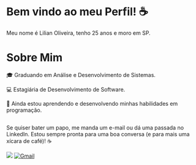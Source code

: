 # Bem vindo ao meu Perfil! ☕️

Meu nome é Lilian Oliveira, tenho 25 anos e moro em SP.

# Sobre Mim

🎓 Graduando em Análise e Desenvolvimento de Sistemas.

💻 Estagiária de Desenvolvimento de Software.

🚀 Ainda estou aprendendo e desenvolvendo minhas habilidades em programação.



##
 Se quiser bater um papo, me manda um e-mail ou dá uma passada no LinkedIn. Estou sempre pronta para uma boa conversa (e para mais uma xícara de café)! ☕️
 
<div>

<a href ="https://www.linkedin.com/in/lilianaboliveira/" target="_blank"><img src="https://img.shields.io/badge/-LinkedIn-%230077B5?style=for-the-badge&logo=linkedin&logoColor=white" target="_blank"></a>
<a href="mailto:lilianbrancoo.dev@gmail.com"><img src="https://img.shields.io/badge/-Gmail-red?style=for-the-badge&logo=gmail&logoColor=white" alt="Gmail" /></a>

 
  
</div>

